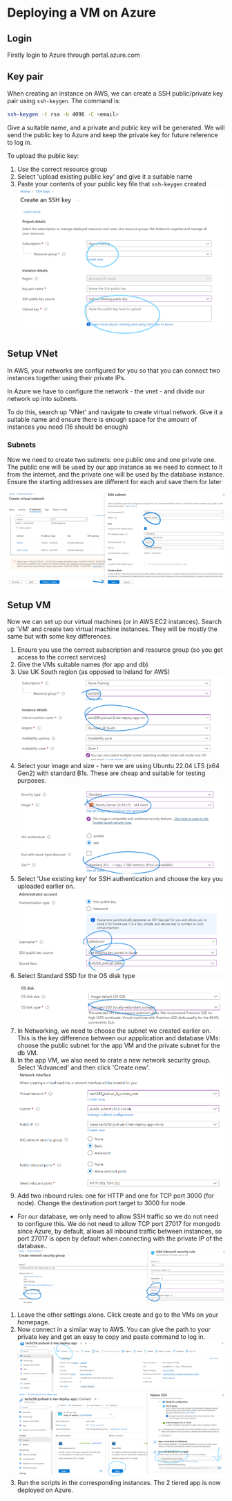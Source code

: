 # Deploying a VM on Azure

## Login 

Firstly login to Azure through portal.azure.com

## Key pair

When creating an instance on AWS, we can create a SSH public/private key pair using `ssh-keygen`. The command is:
```bash
ssh-keygen -t rsa -b 4096 -C <email>
```
Give a suitable name, and a private and public key will be generated. We will send the public key to Azure and keep the private key for future reference to log in.

To upload the public key:
1. Use the correct resource group 
2. Select 'upload existing public key' and give it a suitable name
3. Paste your contents of your public key file that `ssh-keygen` created
![alt text](two_tiered_images/image-12.png)

## Setup VNet

In AWS, your networks are configured for you so that you can connect two instances together using their private IPs. 

In Azure we have to configure the network - the vnet - and divide our network up into subnets.

To do this, search up 'VNet' and navigate to create virtual network. Give it a suitable name and ensure there is enough space for the amount of instances you need (16 should be enough)

### Subnets

Now we need to create two subnets: one public one and one private one. The public one will be used by our app instance as we need to connect to it from the internet, and the private one will be used by the database instance. Ensure the starting addresses are different for each and save them for later

![alt text](two_tiered_images/image.png)

## Setup VM 

Now we can set up our virtual machines (or in AWS EC2 instances). Search up 'VM' and create two virtual machine instances. They will be mostly the same but with some key differences.

1. Ensure you use the correct subscription and resource group (so you get access to the correct services)
2. Give the VMs suitable names (for app and db)
3. Use UK South region (as opposed to Ireland for AWS)
![alt text](two_tiered_images/image-2.png)
4. Select your image and size - here we are using Ubuntu 22.04 LTS (x64 Gen2) with standard B1s. These are cheap and suitable for testing purposes.
![alt text](two_tiered_images/image-3.png)
5. Select 'Use existing key' for SSH authentication and choose the key you uploaded earlier on.
![alt text](two_tiered_images/image-4.png)
6. Select Standard SSD for the OS disk type
![alt text](two_tiered_images/image-5.png)
7. In Networking, we need to choose the subnet we created earlier on. This is the key difference between our appplication and database VMs: choose the public subnet for the app VM and the private subnet for the db VM.
8. In the app VM, we also need to crate a new network security group. Select 'Advanced' and then click 'Create new'. 
![alt text](two_tiered_images/image-6.png)
9. Add two inbound rules: one for HTTP and one for TCP port 3000 (for node). Change the destination port target to 3000 for node. 
- For our database, we only need to allow SSH traffic so we do not need to configure this. We do not need to allow TCP port 27017 for mongodb since Azure, by default, allows all inbound traffic between instances, so port 27017 is open by default when connecting with the private IP of the database.. 
![alt text](two_tiered_images/image-8.png)
1.   Leave the other settings alone. Click create and go to the VMs on your homepage.
2.   Now connect in a similar way to AWS. You can give the path to your private key and get an easy to copy and paste command to log in.
![alt text](two_tiered_images/image-10.png)
![alt text](two_tiered_images/image-11.png)
1.  Run the scripts in the corresponding instances. The 2 tiered app is now deployed on Azure.